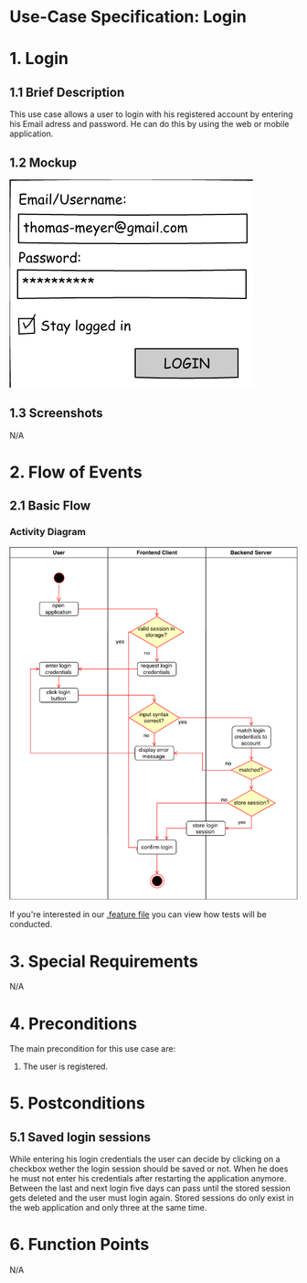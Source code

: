 # Use-Case Specification: Login

# 1. Login

## 1.1 Brief Description
This use case allows a user to login with his registered account by entering his Email adress and password. He can do this by using the web or mobile application.

## 1.2 Mockup
![crud_create](../Mockups/login_1.png)

## 1.3 Screenshots

N/A

# 2. Flow of Events

## 2.1 Basic Flow

### Activity Diagram
![Activity Diagram](../ActivityDiagrams/login.png)

If you're interested in our [.feature file](https://raw.githubusercontent.com/DigiWill-dhbw/DigiWill/master/Backend/src/test/resources/cucumber/login.feature) you can view how tests will be conducted.

# 3. Special Requirements

N/A

# 4. Preconditions
The main precondition for this use case are:

 1. The user is registered.

# 5. Postconditions

## 5.1 Saved login sessions
While entering his login credentials the user can decide by clicking on a checkbox wether the login session should be saved or not. When he does he must not enter his credentials after restarting the application anymore. Between the last and next login five days can pass until the stored session gets deleted and the user must login again. Stored sessions do only exist in the web application and only three at the same time.

# 6. Function Points

N/A
